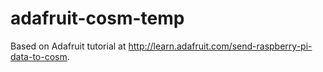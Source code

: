 adafruit-cosm-temp
==================

Based on Adafruit tutorial at http://learn.adafruit.com/send-raspberry-pi-data-to-cosm.

